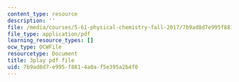 ```yaml
---
content_type: resource
description: ''
file: /media/courses/5-61-physical-chemistry-fall-2017/7b9ad8d7e995f8814a0af5e395a2b4f0_lfH99vfhiI4.pdf
file_type: application/pdf
learning_resource_types: []
ocw_type: OCWFile
resourcetype: Document
title: 3play pdf file
uid: 7b9ad8d7-e995-f881-4a0a-f5e395a2b4f0
---
```

